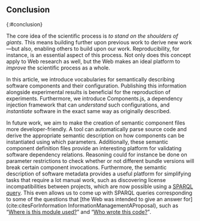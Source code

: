 ## Conclusion
{:#conclusion}

The core idea of the scientific process is _to stand on the shoulders of giants_.
This means building further upon previous work to derive new work—but
also, enabling others to build upon our work.
Reproducibility, for instance, is an essential aspect of this process.
Not only does this concept apply to Web research as well,
but the Web makes an ideal platform to _improve_ the scientific process as a whole.

In this article, we introduce vocabularies for semantically describing software components and their configuration.
Publishing this information alongside experimental results is beneficial for the reproduction of experiments.
Furthermore, we introduce Components.js, a dependency injection framework that can _understand_ such configurations,
and _instantiate_ software in the exact same way as originally described.

In future work, we aim to make the creation of semantic component files more developer-friendly.
A tool can automatically parse source code
and derive the appropriate semantic description on how components can be instantiated using which parameters.
Additionally, these semantic component definition files provide an interesting platform for validating software dependency relations.
Reasoning could for instance be done on parameter restrictions to check whether
or not different bundle versions will break certain component invocations.
Furthermore, the semantic description of software metadata provides a useful platform for simplifying tasks that require a lot manual work,
such as discovering license incompatibilities between projects, which are now possible using a [SPARQL query](https://query.linkedsoftwaredependencies.org/#query=SELECT%20*%20WHERE%20%7B%0A%20%20%3Fbundle%20spdx%3AlicenseDeclared%20%3Chttps%3A%2F%2Fspdx.org%2Flicenses%2FGPL-3.0.html%3E.%0A%20%20%3Fbundle%20npm%3Adependency%20%3Fdependency.%0A%20%20%3Fdependency%20spdx%3AlicenseDeclared%20%3Chttps%3A%2F%2Fspdx.org%2Flicenses%2FGPL-2.0.html%3E.%0A%7D).
This even allows us to come up with SPARQL queries corresponding to some of the questions
that [the Web was intended to give an answer for](cite:citesForInformation InformationManagementAProposal),
such as <q markdown="1">[Where is this module used?](https://query.linkedsoftwaredependencies.org/#query=SELECT%20DISTINCT%20%3Fproject%20%3FprojectName%20%3Fdescription%20WHERE%20%7B%0A%20%20%3Chttps%3A%2F%2Flinkedsoftwaredependencies.org%2Fbundles%2Fnpm%2Fn3%3E%20doap%3Arelease%20%3Fversion.%0A%20%20%3Fdependingversion%20npm%3Adependency%20%3Fversion.%0A%20%20%3Fproject%20doap%3Arelease%20%3Fdependingversion.%0A%20%20%3Fproject%20doap%3Aname%20%3FprojectName.%0A%20%20%3Fproject%20dc%3Aabstract%20%3Fdescription.%0A%7D)</q> and <q markdown="1">[Who wrote this code?](https://query.linkedsoftwaredependencies.org/#query=SELECT%20*%20WHERE%20%7B%0A%20%20%3Chttps%3A%2F%2Flinkedsoftwaredependencies.org%2Fbundles%2Fnpm%2Fn3%3E%20doap%3Amaintainer%20%3Fauthor.%0A%20%20%3Fauthor%20foaf%3Aname%20%3Fname.%0A%20%20%3Fauthor%20foaf%3Ambox%20%3Fmail.%0A%7D)</q>.

